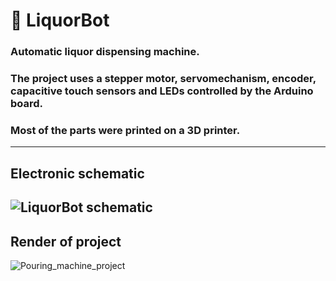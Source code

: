 # 🤖 LiquorBot

### Automatic liquor dispensing machine.<br> 
### The project uses a stepper motor, servomechanism, encoder, capacitive touch sensors and LEDs controlled by the Arduino board. <br>
### Most of the parts were printed on a 3D printer.
---
## Electronic schematic <br> 
![LiquorBot schematic](https://github.com/lgorro/shots_pouring_machine/assets/115094304/91af24eb-a17e-43f8-b197-073431719e72)
---
## Render of project <br>

![Pouring_machine_project](https://github.com/lgorro/shots_pouring_machine/assets/115094304/93e39c4a-c4e8-4545-a2ee-3b41bace849d)
